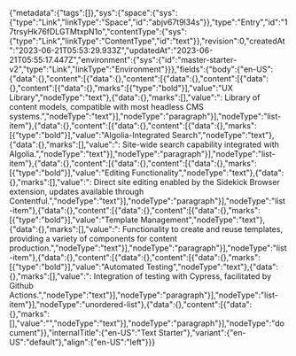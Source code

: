 {"metadata":{"tags":[]},"sys":{"space":{"sys":{"type":"Link","linkType":"Space","id":"abjv67t9l34s"}},"type":"Entry","id":"17trsyHk76fDLGTMtxpN1o","contentType":{"sys":{"type":"Link","linkType":"ContentType","id":"text"}},"revision":0,"createdAt":"2023-06-21T05:53:29.933Z","updatedAt":"2023-06-21T05:55:17.447Z","environment":{"sys":{"id":"master-starter-v2","type":"Link","linkType":"Environment"}}},"fields":{"body":{"en-US":{"data":{},"content":[{"data":{},"content":[{"data":{},"content":[{"data":{},"content":[{"data":{},"marks":[{"type":"bold"}],"value":"UX Library","nodeType":"text"},{"data":{},"marks":[],"value":": Library of content models, compatible with most headless CMS systems.","nodeType":"text"}],"nodeType":"paragraph"}],"nodeType":"list-item"},{"data":{},"content":[{"data":{},"content":[{"data":{},"marks":[{"type":"bold"}],"value":"Algolia-Integrated Search","nodeType":"text"},{"data":{},"marks":[],"value":": Site-wide search capability integrated with Algolia.","nodeType":"text"}],"nodeType":"paragraph"}],"nodeType":"list-item"},{"data":{},"content":[{"data":{},"content":[{"data":{},"marks":[{"type":"bold"}],"value":"Editing Functionality","nodeType":"text"},{"data":{},"marks":[],"value":": Direct site editing enabled by the Sidekick Browser extension, updates available through Contentful.","nodeType":"text"}],"nodeType":"paragraph"}],"nodeType":"list-item"},{"data":{},"content":[{"data":{},"content":[{"data":{},"marks":[{"type":"bold"}],"value":"Template Management","nodeType":"text"},{"data":{},"marks":[],"value":": Functionality to create and reuse templates, providing a variety of components for content production.","nodeType":"text"}],"nodeType":"paragraph"}],"nodeType":"list-item"},{"data":{},"content":[{"data":{},"content":[{"data":{},"marks":[{"type":"bold"}],"value":"Automated Testing","nodeType":"text"},{"data":{},"marks":[],"value":": Integration of testing with Cypress, facilitated by Github Actions.","nodeType":"text"}],"nodeType":"paragraph"}],"nodeType":"list-item"}],"nodeType":"unordered-list"},{"data":{},"content":[{"data":{},"marks":[],"value":"","nodeType":"text"}],"nodeType":"paragraph"}],"nodeType":"document"}},"internalTitle":{"en-US":"Text Starter"},"variant":{"en-US":"default"},"align":{"en-US":"left"}}}